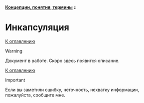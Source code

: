 **[Концепции, понятия, термины](../README.md#concepts) ::**
# Инкапсуляция

<!--

-->

[К оглавлению](../README.md#concepts)

> [!WARNING]
> Документ в работе. Скоро здесь появится описание.

[К оглавлению](../README.md#concepts)

> [!IMPORTANT]
> Если вы заметили ошибку, неточность, нехватку информации, пожалуйста, сообщите мне.
